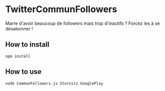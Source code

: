 # TwitterCommunFollowers
Marre d'avoir beaucoup de followers mais trop d'inactifs ? Forcez les à se désabonner !

## How to install
```
npm install
```

## How to use
```
node CommunFollowers.js Stornitz GooglePlay
```
